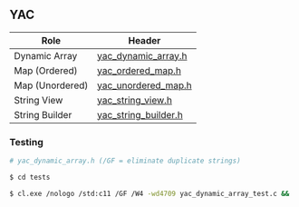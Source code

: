 ## YAC

| Role | Header |
| - | - |
| Dynamic Array | [yac_dynamic_array.h](/yac_dynamic_array.h) |
| Map (Ordered) | [yac_ordered_map.h](/yac_ordered_map.h) |
| Map (Unordered) | [yac_unordered_map.h](/yac_unordered_map.h) |
| String View | [yac_string_view.h](/yac_string_view.h) |
| String Builder | [yac_string_builder.h](/yac_string_builder.h) |

### Testing
```sh
# yac_dynamic_array.h (/GF = eliminate duplicate strings)

$ cd tests

$ cl.exe /nologo /std:c11 /GF /W4 -wd4709 yac_dynamic_array_test.c && .\yac_dynamic_array_test.exe
```
